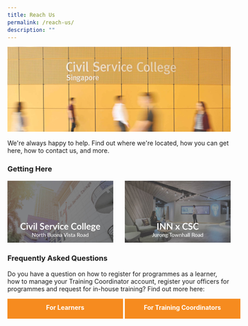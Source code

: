 ```yaml
---
title: Reach Us
permalink: /reach-us/
description: ""
---
```

<style>
.grid-container {
	display: grid;
	grid-template-columns: 1fr 1fr;
	grid-gap: 5%;
	}
	
.button {
	display: block;
	background-color: #F68B1F;
	border: 1px solid #F68B1F;
	border-radius: 0%;
	color:white !important;
	text-decoration: none !important; 
	padding: 0.7em;
	text-align: center;
	width: 100%;
	height: 60%;
	font-weight: bold;
	transition: all 0.5s ease;
	}
.button:hover {
	background-color:#9F2943;
	
	}
</style>

	
<img src="images/Reach%20Us/reach_us.jpg">
	



We're always happy to help. Find out where we're located, how you can get here, how to contact us, and more.

<h3>Getting Here</h3>
<div class="grid-container">

<div><img src="/images/Reach Us/GettingHere_CSC_BV.jpg"></div>
<div><img src="/images/Reach Us/GettingHere_CSC_INN.jpg"></div>

</div>

<h3>Frequently Asked Questions</h3>
<p>Do you have a question on how to register for programmes as a learner, how to manage your Training Coordinator account, register your officers for programmes and request for in-house training? Find out more here:</p>


<div class="grid-container">

<div><a class="button" href="">For Learners</a></div>
<div><a class="button" href="">For Training Coordinators</a></div>

</div>